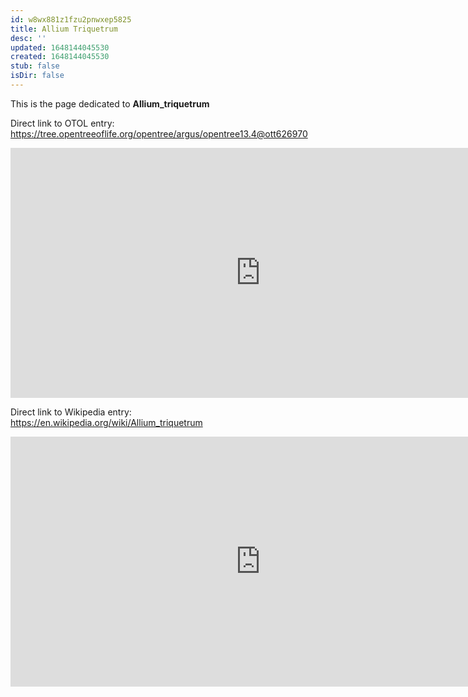 ```yaml
---
id: w8wx881z1fzu2pnwxep5825
title: Allium Triquetrum
desc: ''
updated: 1648144045530
created: 1648144045530
stub: false
isDir: false
---
```

This is the page dedicated to **Allium_triquetrum**


Direct link to OTOL entry: https://tree.opentreeoflife.org/opentree/argus/opentree13.4@ott626970



<html>
    <body>
    <iframe src="https://tree.opentreeoflife.org/opentree/argus/opentree13.4@ott626970"
    width="800" height="400" frameborder="0" allowfullscreen> </iframe>
    </body>
</html>
    


Direct link to Wikipedia entry: https://en.wikipedia.org/wiki/Allium_triquetrum



<html>
    <body>
    <iframe src="https://en.wikipedia.org/wiki/Allium_triquetrum"
    width="800" height="400" frameborder="0" allowfullscreen> </iframe>
    </body>
</html>
    
